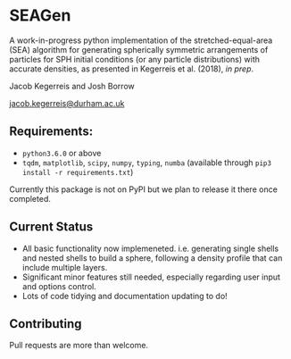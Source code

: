 # SEAGen

A work-in-progress python implementation of the stretched-equal-area (SEA)
algorithm for generating spherically symmetric arrangements of particles for
SPH initial conditions (or any particle distributions) with accurate densities,
as presented in Kegerreis et al. (2018), *in prep*.

Jacob Kegerreis and Josh Borrow

jacob.kegerreis@durham.ac.uk

## Requirements:

+ `python3.6.0` or above
+ `tqdm`, `matplotlib`, `scipy`, `numpy`, `typing`, `numba`
    (available through `pip3 install -r requirements.txt`)

Currently this package is not on PyPI but we plan to release it there once
completed.

## Current Status

+ All basic functionality now implemeneted. i.e. generating single shells and
  nested shells to build a sphere, following a density profile that can include
  multiple layers.
+ Significant minor features still needed, especially regarding user input and
  options control.
+ Lots of code tidying and documentation updating to do!

## Contributing

Pull requests are more than welcome.

